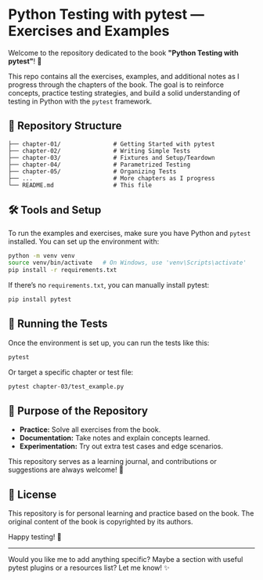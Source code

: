 # Python Testing with pytest — Exercises and Examples

Welcome to the repository dedicated to the book **"Python Testing with pytest"**! 📘

This repo contains all the exercises, examples, and additional notes as I progress through the chapters of the book. The goal is to reinforce concepts, practice testing strategies, and build a solid understanding of testing in Python with the `pytest` framework.

## 📂 Repository Structure

```
├── chapter-01/               # Getting Started with pytest
├── chapter-02/               # Writing Simple Tests
├── chapter-03/               # Fixtures and Setup/Teardown
├── chapter-04/               # Parametrized Testing
├── chapter-05/               # Organizing Tests
├── ...                       # More chapters as I progress
└── README.md                 # This file
```

## 🛠️ Tools and Setup

To run the examples and exercises, make sure you have Python and `pytest` installed. You can set up the environment with:

```sh
python -m venv venv
source venv/bin/activate   # On Windows, use 'venv\Scripts\activate'
pip install -r requirements.txt
```

If there’s no `requirements.txt`, you can manually install pytest:

```sh
pip install pytest
```

## 🚀 Running the Tests

Once the environment is set up, you can run the tests like this:

```sh
pytest
```

Or target a specific chapter or test file:

```sh
pytest chapter-03/test_example.py
```

## 📖 Purpose of the Repository

- **Practice:** Solve all exercises from the book.
- **Documentation:** Take notes and explain concepts learned.
- **Experimentation:** Try out extra test cases and edge scenarios.

This repository serves as a learning journal, and contributions or suggestions are always welcome! 🎯

## 📝 License

This repository is for personal learning and practice based on the book. The original content of the book is copyrighted by its authors.

Happy testing! 🚀

---

Would you like me to add anything specific? Maybe a section with useful pytest plugins or a resources list? Let me know! ✨

